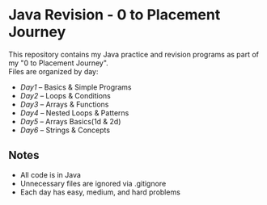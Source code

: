 # Java Revision - 0 to Placement Journey

This repository contains my Java practice and revision programs as part of my "0 to Placement Journey".  
Files are organized by day:

- *Day1* – Basics & Simple Programs  
- *Day2* – Loops & Conditions  
- *Day3* – Arrays & Functions  
- *Day4* – Nested Loops & Patterns
- *Day5* – Arrays Basics(1d & 2d)
- *Day6* – Strings & Concepts 

## Notes
- All code is in Java  
- Unnecessary files are ignored via .gitignore
- Each day has easy, medium, and hard problems
